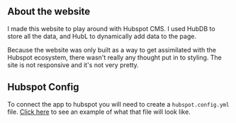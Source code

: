 ## About the website
I made this website to play around with Hubspot CMS. I used HubDB to store all the data, and HubL to dynamically add data to the page.

Because the website was only built as a way to get assimilated with the Hubspot ecosystem, there wasn't really any thought put in to styling. The site is not responsive and it's not very pretty.

## Hubspot Config
To connect the app to hubspot you will need to create a ```hubspot.config.yml``` file. [Click here](https://designers.hubspot.com/docs/tools/local-development) to see an example of what that file will look like.